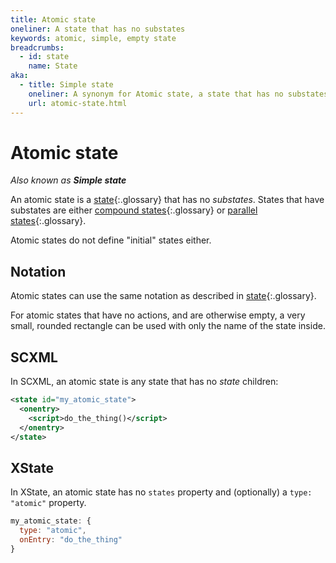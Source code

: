 ```yaml
---
title: Atomic state
oneliner: A state that has no substates
keywords: atomic, simple, empty state
breadcrumbs:
  - id: state
    name: State
aka:
  - title: Simple state
    oneliner: A synonym for Atomic state, a state that has no substates
    url: atomic-state.html
---
```


# Atomic state

_Also known as **Simple state**_

An atomic state is a [state](state.html){:.glossary} that has no _substates_. States that have substates are either [compound states](compound-state.html){:.glossary} or [parallel states](parallel-state.html){:.glossary}.

Atomic states do not define "initial" states either.

## Notation

Atomic states can use the same notation as described in [state](state.html){:.glossary}.

For atomic states that have no actions, and are otherwise empty, a very small, rounded rectangle can be used with only the name of the state inside.

## SCXML

In SCXML, an atomic state is any state that has no _state_ children:

```xml
<state id="my_atomic_state">
  <onentry>
    <script>do_the_thing()</script>
  </onentry>
</state>
```

## XState

In XState, an atomic state has no `states` property and (optionally) a `type: "atomic"` property.

```js
my_atomic_state: {
  type: "atomic",
  onEntry: "do_the_thing"
}
```
